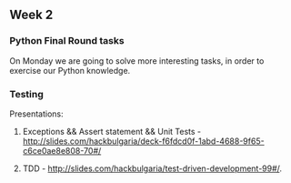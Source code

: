 ## Week 2

### Python Final Round tasks
On Monday we are going to solve more interesting tasks, in order to exercise our Python knowledge.

### Testing

Presentations:
1) Exceptions && Assert statement && Unit Tests - http://slides.com/hackbulgaria/deck-f6fdcd0f-1abd-4688-9f65-c6ce0ae8e808-70#/

2) TDD - http://slides.com/hackbulgaria/test-driven-development-99#/.
